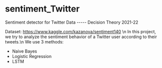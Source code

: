 # sentiment_Twitter
Sentiment detector for Twitter Data ----- Decision Theory 2021-22

Dataset: https://www.kaggle.com/kazanova/sentiment140 \n
In this project, we try to analyze the sentiment behavior of a Twitter user according to their tweets.\n
We use 3 methods:
- Naive Bayes
- Logistic Regression
- LSTM
